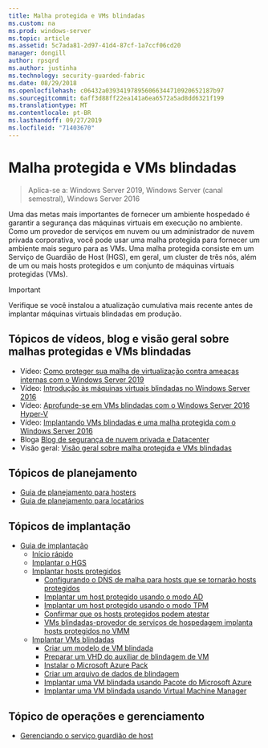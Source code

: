 ```yaml
---
title: Malha protegida e VMs blindadas
ms.custom: na
ms.prod: windows-server
ms.topic: article
ms.assetid: 5c7ada81-2d97-41d4-87cf-1a7ccf06cd20
manager: dongill
author: rpsqrd
ms.author: justinha
ms.technology: security-guarded-fabric
ms.date: 08/29/2018
ms.openlocfilehash: c06432a039341978956066344710920652187b97
ms.sourcegitcommit: 6aff3d88ff22ea141a6ea6572a5ad8dd6321f199
ms.translationtype: MT
ms.contentlocale: pt-BR
ms.lasthandoff: 09/27/2019
ms.locfileid: "71403670"
---
```

# <a name="guarded-fabric-and-shielded-vms"></a>Malha protegida e VMs blindadas

>Aplica-se a: Windows Server 2019, Windows Server (canal semestral), Windows Server 2016

Uma das metas mais importantes de fornecer um ambiente hospedado é garantir a segurança das máquinas virtuais em execução no ambiente. Como um provedor de serviços em nuvem ou um administrador de nuvem privada corporativa, você pode usar uma malha protegida para fornecer um ambiente mais seguro para as VMs. Uma malha protegida consiste em um Serviço de Guardião de Host (HGS), em geral, um cluster de três nós, além de um ou mais hosts protegidos e um conjunto de máquinas virtuais protegidas (VMs).

> [!IMPORTANT]
> Verifique se você instalou a atualização cumulativa mais recente antes de implantar máquinas virtuais blindadas em produção.

## <a name="videos-blog-and-overview-topic-about-guarded-fabrics-and-shielded-vms"></a>Tópicos de vídeos, blog e visão geral sobre malhas protegidas e VMs blindadas

- Vídeo: [Como proteger sua malha de virtualização contra ameaças internas com o Windows Server 2019](https://myignite.techcommunity.microsoft.com/sessions/64690)
- Vídeo: [Introdução às máquinas virtuais blindadas no Windows Server 2016](https://channel9.msdn.com/Shows/Mechanics/Introduction-to-Shielded-Virtual-Machines-in-Windows-Server-2016)
- Vídeo: [Aprofunde-se em VMs blindadas com o Windows Server 2016 Hyper-V](https://channel9.msdn.com/events/Ignite/2016/BRK3124)
- Vídeo: [Implantando VMs blindadas e uma malha protegida com o Windows Server 2016](https://mva.microsoft.com/en-US/training-courses/deploying-shielded-vms-and-a-guarded-fabric-with-windows-server-2016-17131?l=WFLef7vUD_4604300474)
- Bloga [Blog de segurança de nuvem privada e Datacenter](https://blogs.technet.microsoft.com/datacentersecurity/)
- Visão geral: [Visão geral sobre malha protegida e VMs blindadas](Guarded-Fabric-and-Shielded-VMs.md)

## <a name="planning-topics"></a>Tópicos de planejamento

- [Guia de planejamento para hosters](guarded-fabric-planning-for-hosters.md)
- [Guia de planejamento para locatários](guarded-fabric-shielded-vm-planning-for-tenants.md)

## <a name="deployment-topics"></a>Tópicos de implantação

- [Guia de implantação](guarded-fabric-deploying-hgs-overview.md)
    - [Início rápido](guarded-fabric-deployment-overview.md)
    - [Implantar o HGS](guarded-fabric-setting-up-the-host-guardian-service-hgs.md)
    - [Implantar hosts protegidos](guarded-fabric-configure-hgs-with-authorized-hyper-v-hosts.md)
        - [Configurando o DNS de malha para hosts que se tornarão hosts protegidos](guarded-fabric-configuring-fabric-dns.md)
        - [Implantar um host protegido usando o modo AD](guarded-fabric-admin-trusted-attestation-creating-a-security-group.md)
        - [Implantar um host protegido usando o modo TPM](guarded-fabric-tpm-trusted-attestation-capturing-hardware.md)
        - [Confirmar que os hosts protegidos podem atestar](guarded-fabric-confirm-hosts-can-attest-successfully.md)
        - [VMs blindadas-provedor de serviços de hospedagem implanta hosts protegidos no VMM](https://technet.microsoft.com/system-center-docs/vmm/scenario/guarded-hosts)
    - [Implantar VMs blindadas](guarded-fabric-configuration-scenarios-for-shielded-vms-overview.md)
        - [Criar um modelo de VM blindada](guarded-fabric-create-a-shielded-vm-template.md)
        - [Preparar um VHD do auxiliar de blindagem de VM](guarded-fabric-vm-shielding-helper-vhd.md)
        - [Instalar o Microsoft Azure Pack](guarded-fabric-hoster-sets-up-windows-azure-pack.md)
        - [Criar um arquivo de dados de blindagem](guarded-fabric-tenant-creates-shielding-data.md)
        - [Implantar uma VM blindada usando Pacote do Microsoft Azure](guarded-fabric-shielded-vm-windows-azure-pack.md)
        - [Implantar uma VM blindada usando Virtual Machine Manager](guarded-fabric-tenant-deploys-shielded-vm-using-vmm.md)

## <a name="operations-and-management-topic"></a>Tópico de operações e gerenciamento

- [Gerenciando o serviço guardião de host](guarded-fabric-manage-hgs.md)
